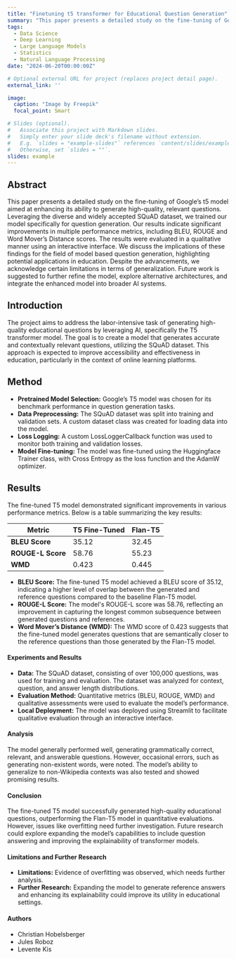 ```yaml
---
title: "Finetuning t5 transformer for Educational Question Generation"
summary: "This paper presents a detailed study on the fine-tuning of Google’s t5 model aimed at enhancing its ability to generate high-quality, relevant questions. Leveraging the diverse and widely accepted SQuAD dataset, we trained our model specifically for question generation. Our results indicate significant improvements in multiple performance metrics, including BLEU, ROUGE and Word Mover’s Distance scores. The results were evaluated in a qualitative manner using an interactive interface. We discuss the implications of these findings for the field of model based question generation, highlighting potential applications in education. Despite the advancements, we acknowledge certain limitations in terms of generalization. Future work is suggested to further refine the model, explore alternative architectures, and integrate the enhanced model into broader AI systems."
tags:
  - Data Science
  - Deep Learning
  - Large Language Models
  - Statistics
  - Natural Language Processing
date: "2024-06-20T00:00:00Z"

# Optional external URL for project (replaces project detail page).
external_link: ''

image:
  caption: "Image by Freepik"
  focal_point: Smart

# Slides (optional).
#   Associate this project with Markdown slides.
#   Simply enter your slide deck's filename without extension.
#   E.g. `slides = "example-slides"` references `content/slides/example-slides.md`.
#   Otherwise, set `slides = ""`.
slides: example
---
```

## Abstract
This paper presents a detailed study on the fine-tuning of Google’s t5 model aimed at enhancing its ability to generate high-quality, relevant questions. Leveraging the diverse and widely accepted SQuAD dataset, we trained our model specifically for question generation. Our results indicate significant improvements in multiple performance metrics, including BLEU, ROUGE and Word Mover’s Distance scores. The results were evaluated in a qualitative manner using an interactive interface. We discuss the implications of these findings for the field of model based question generation, highlighting potential applications in education. Despite the advancements, we acknowledge certain limitations in terms of generalization. Future work is suggested to further refine the model, explore alternative architectures, and integrate the enhanced model into broader AI systems.

## Introduction
The project aims to address the labor-intensive task of generating high-quality educational questions by leveraging AI, specifically the T5 transformer model. The goal is to create a model that generates accurate and contextually relevant questions, utilizing the SQuAD dataset. This approach is expected to improve accessibility and effectiveness in education, particularly in the context of online learning platforms.

## Method
- **Pretrained Model Selection:** Google’s T5 model was chosen for its benchmark performance in question generation tasks.
- **Data Preprocessing:** The SQuAD dataset was split into training and validation sets. A custom dataset class was created for loading data into the model.
- **Loss Logging:** A custom LossLoggerCallback function was used to monitor both training and validation losses.
- **Model Fine-tuning:** The model was fine-tuned using the Huggingface Trainer class, with Cross Entropy as the loss function and the AdamW optimizer.

## Results
The fine-tuned T5 model demonstrated significant improvements in various performance metrics. Below is a table summarizing the key results:

| **Metric**       | **T5 Fine-Tuned** | **Flan-T5** |
|------------------|-------------------|-------------|
| **BLEU Score**   | 35.12             | 32.45       |
| **ROUGE-L Score**| 58.76             | 55.23       |
| **WMD**          | 0.423             | 0.445       |

- **BLEU Score:** The fine-tuned T5 model achieved a BLEU score of 35.12, indicating a higher level of overlap between the generated and reference questions compared to the baseline Flan-T5 model.
- **ROUGE-L Score:** The model's ROUGE-L score was 58.76, reflecting an improvement in capturing the longest common subsequence between generated questions and references.
- **Word Mover’s Distance (WMD):** The WMD score of 0.423 suggests that the fine-tuned model generates questions that are semantically closer to the reference questions than those generated by the Flan-T5 model.

#### Experiments and Results
- **Data:** The SQuAD dataset, consisting of over 100,000 questions, was used for training and evaluation. The dataset was analyzed for context, question, and answer length distributions.
- **Evaluation Method:** Quantitative metrics (BLEU, ROUGE, WMD) and qualitative assessments were used to evaluate the model’s performance.
- **Local Deployment:** The model was deployed using Streamlit to facilitate qualitative evaluation through an interactive interface.

#### Analysis
The model generally performed well, generating grammatically correct, relevant, and answerable questions. However, occasional errors, such as generating non-existent words, were noted. The model’s ability to generalize to non-Wikipedia contexts was also tested and showed promising results.

#### Conclusion
The fine-tuned T5 model successfully generated high-quality educational questions, outperforming the Flan-T5 model in quantitative evaluations. However, issues like overfitting need further investigation. Future research could explore expanding the model’s capabilities to include question answering and improving the explainability of transformer models.

#### Limitations and Further Research
- **Limitations:** Evidence of overfitting was observed, which needs further analysis.
- **Further Research:** Expanding the model to generate reference answers and enhancing its explainability could improve its utility in educational settings.

#### Authors
- Christian Hobelsberger
- Jules Roboz
- Levente Kis
